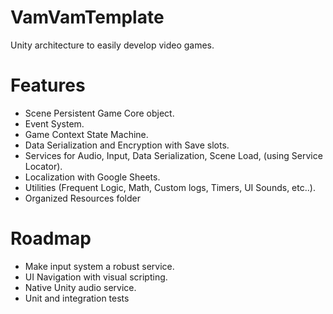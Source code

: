 # VamVamTemplate
Unity architecture to easily develop video games.

# Features
- Scene Persistent Game Core object.
- Event System.
- Game Context State Machine.
- Data Serialization and Encryption with Save slots.
- Services for Audio, Input, Data Serialization, Scene Load,  (using Service Locator).
- Localization with Google Sheets.
- Utilities (Frequent Logic, Math, Custom logs, Timers, UI Sounds, etc..).
- Organized Resources folder

# Roadmap
- Make input system a robust service.
- UI Navigation with visual scripting.
- Native Unity audio service.
- Unit and integration tests
